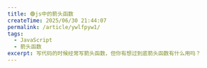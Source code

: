 ```yaml
---
title: 🟢js中的箭头函数
createTime: 2025/06/30 21:44:07
permalink: /article/ywlfpyw1/
tags: 
  - JavaScript
  - 箭头函数
excerpt: 写代码的时候经常写箭头函数，但你有想过到底箭头函数有什么用吗？
---
```

